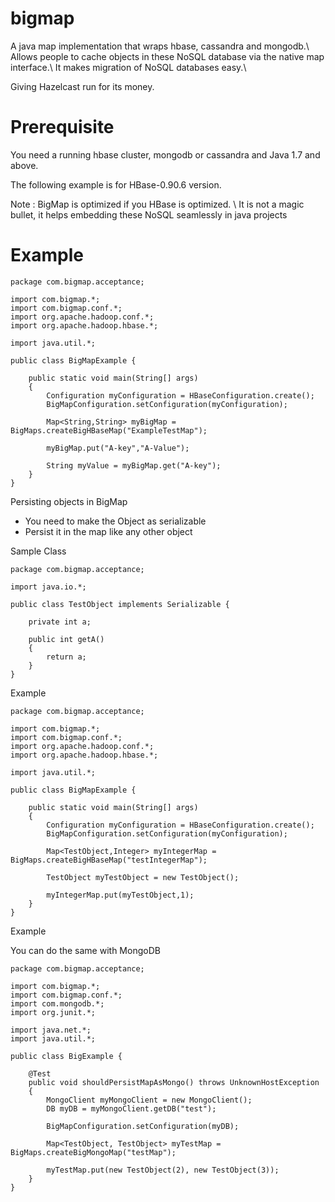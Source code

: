 bigmap
======

A java map implementation that wraps hbase, cassandra and mongodb.\\
Allows people to cache objects in these NoSQL database via the native map interface.\\
It makes migration of NoSQL databases easy.\\

Giving Hazelcast run for its money.

Prerequisite
==========

You need a running hbase cluster, mongodb or cassandra and Java 1.7 and above.

The following example is for HBase-0.90.6 version.

Note : BigMap is optimized if you HBase is optimized. \\
It is not a magic bullet, it helps embedding these NoSQL seamlessly in java projects


Example
=======

```
package com.bigmap.acceptance;

import com.bigmap.*;
import com.bigmap.conf.*;
import org.apache.hadoop.conf.*;
import org.apache.hadoop.hbase.*;

import java.util.*;

public class BigMapExample {

    public static void main(String[] args)
    {
        Configuration myConfiguration = HBaseConfiguration.create();
        BigMapConfiguration.setConfiguration(myConfiguration);

        Map<String,String> myBigMap = BigMaps.createBigHBaseMap("ExampleTestMap");

        myBigMap.put("A-key","A-Value");

        String myValue = myBigMap.get("A-key");
    }
}
```

Persisting objects in BigMap

- You need to make the Object as serializable
- Persist it in the map like any other object


Sample Class
```
package com.bigmap.acceptance;

import java.io.*;

public class TestObject implements Serializable {

    private int a;

    public int getA()
    {
        return a;
    }
}
```

Example

```
package com.bigmap.acceptance;

import com.bigmap.*;
import com.bigmap.conf.*;
import org.apache.hadoop.conf.*;
import org.apache.hadoop.hbase.*;

import java.util.*;

public class BigMapExample {

    public static void main(String[] args)
    {
        Configuration myConfiguration = HBaseConfiguration.create();
        BigMapConfiguration.setConfiguration(myConfiguration);

        Map<TestObject,Integer> myIntegerMap = BigMaps.createBigHBaseMap("testIntegerMap");

        TestObject myTestObject = new TestObject();
        
        myIntegerMap.put(myTestObject,1);
    }
}
```

Example

You can do the same with MongoDB


```
package com.bigmap.acceptance;

import com.bigmap.*;
import com.bigmap.conf.*;
import com.mongodb.*;
import org.junit.*;

import java.net.*;
import java.util.*;

public class BigExample {

    @Test
    public void shouldPersistMapAsMongo() throws UnknownHostException
    {
        MongoClient myMongoClient = new MongoClient();
        DB myDB = myMongoClient.getDB("test");

        BigMapConfiguration.setConfiguration(myDB);

        Map<TestObject, TestObject> myTestMap = BigMaps.createBigMongoMap("testMap");

        myTestMap.put(new TestObject(2), new TestObject(3));
    }
}
```



